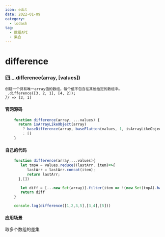 ```yaml
---
icon: edit
date: 2022-01-09
category:
  - lodash
tag:
  - 数组API
  - 集合
---
```

# difference
### 四._.difference(array, [values])
    创建一个具有唯一array值的数组，每个值不包含在其他给定的数组中。
    _.difference([3, 2, 1], [4, 2]);
    // => [3, 1]
#### 官网源码
```javascript
    function difference(array, ...values) {
      return isArrayLikeObject(array)
        ? baseDifference(array, baseFlatten(values, 1, isArrayLikeObject, true))
        : []
    }   
``` 
#### 自己的代码
```javascript
    function difference(array,...values){
       let tmpA = values.reduce((lastArr, item)=>{
          lastArr = lastArr.concat(item);
          return lastArr;
      },[])    

       let diff = [...new Set(array)].filter(item => !(new Set(tmpA).has(item)));
       return diff
    }    

    console.log(difference([1,2,3,5],[3,4],[5]))
```
#### 应用场景
取多个数组的差集
